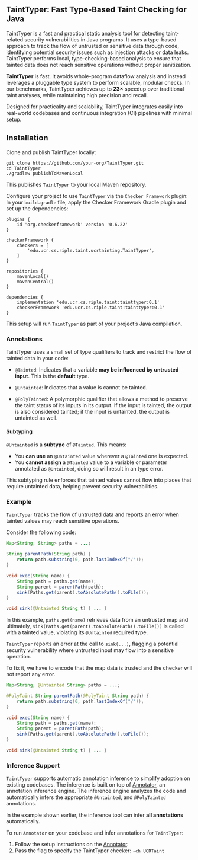 ## TaintTyper: Fast Type-Based Taint Checking for Java 

TaintTyper is a fast and practical static analysis tool for detecting taint-related security vulnerabilities in Java programs. It uses a type-based approach to track the flow of untrusted or sensitive data through code, identifying potential security issues such as injection attacks or data leaks. TaintTyper performs local, type-checking-based analysis to ensure that tainted data does not reach sensitive operations without proper sanitization.

**TaintTyper** is fast. It avoids whole-program dataflow analysis and instead leverages a pluggable type system to perform scalable, modular checks. In our benchmarks, TaintTyper achieves up to **23×** speedup over traditional taint analyses, while maintaining high precision and recall.

Designed for practicality and scalability, TaintTyper integrates easily into real-world codebases and continuous integration (CI) pipelines with minimal setup.


## Installation
Clone and publish TaintTyper locally:
```
git clone https://github.com/your-org/TaintTyper.git
cd TaintTyper
./gradlew publishToMavenLocal
```
This publishes `TaintTyper` to your local Maven repository.

Configure your project to use `TaintTyper` via the `Checker Framework` plugin:
In your `build.gradle` file, apply the Checker Framework Gradle plugin and set up the dependencies:
```
plugins {
    id 'org.checkerframework' version '0.6.22'
}

checkerFramework {
    checkers = [
        'edu.ucr.cs.riple.taint.ucrtainting.TaintTyper',
    ]
}

repositories {
    mavenLocal()
    mavenCentral()
}

dependencies {
    implementation 'edu.ucr.cs.riple.taint:tainttyper:0.1'
    checkerFramework 'edu.ucr.cs.riple.taint:tainttyper:0.1'
}
```

This setup will run `TaintTyper` as part of your project’s Java compilation.

### Annotations

TaintTyper uses a small set of type qualifiers to track and restrict the flow of tainted data in your code:

- `@Tainted`: Indicates that a variable **may be influenced by untrusted input**. This is the __default__ type.
  
- `@Untainted`: Indicates that a value is cannot be tainted.

- `@PolyTainted`: A polymorphic qualifier that allows a method to preserve the taint status of its inputs in its output. If the input is tainted, the output is also considered tainted; if the input is untainted, the output is untainted as well.

#### Subtyping

`@Untainted` is a **subtype** of `@Tainted`. This means:

- You **can use** an `@Untainted` value wherever a `@Tainted` one is expected.
- You **cannot assign** a `@Tainted` value to a variable or parameter annotated as `@Untainted`, doing so will result in an type error.

This subtyping rule enforces that tainted values cannot flow into places that require untainted data, helping prevent security vulnerabilities.


### Example

`TaintTyper` tracks the flow of untrusted data and reports an error when tainted values may reach sensitive operations.

Consider the following code:

```java
Map<String, String> paths = ...;

String parentPath(String path) {
    return path.substring(0, path.lastIndexOf("/"));
}

void exec(String name) {
    String path = paths.get(name);
    String parent = parentPath(path);
    sink(Paths.get(parent).toAbsolutePath().toFile());
}

void sink(@Untainted String t) { ... }
```
In this example, `paths.get(name)` retrieves data from an untrusted map and ultimately, `sink(Paths.get(parent).toAbsolutePath().toFile())` is called with a tainted value, violating its `@Untainted` required type.

`TaintTyper` reports an error at the call to `sink(...)`, flagging a potential security vulnerability where untrusted input may flow into a sensitive operation.

To fix it, we have to encode that the map data is trusted and the checker will not report any error.
```java
Map<String, @Untainted String> paths = ...;

@PolyTaint String parentPath(@PolyTaint String path) {
    return path.substring(0, path.lastIndexOf("/"));
}

void exec(String name) {
    String path = paths.get(name);
    String parent = parentPath(path);
    sink(Paths.get(parent).toAbsolutePath().toFile());
}

void sink(@Untainted String t) { ... }
```

### Inference Support

`TaintTyper` supports automatic annotation inference to simplify adoption on existing codebases. The inference is built on top of [Annotator](https://github.com/ucr-riple/NullAwayAnnotator), an annotation inference engine. The inference engine analyzes the code and automatically infers the appropriate `@Untainted`, and `@PolyTainted` annotations.

In the example shown earlier, the inference tool can infer **all annotations** automatically.

To run `Annotator` on your codebase and infer annotations for `TaintTyper`:

1. Follow the setup instructions on the [Annotator](https://github.com/ucr-riple/NullAwayAnnotator).
2. Pass the flag to specify the TaintTyper checker: `-ch UCRTaint`
